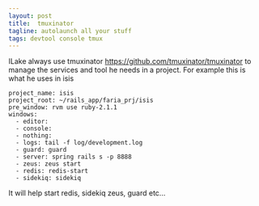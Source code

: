 ```yaml
---
layout: post
title:  tmuxinator
tagline: autolaunch all your stuff
tags: devtool console tmux
---
```

ILake always use tmuxinator <https://github.com/tmuxinator/tmuxinator> to manage the services and tool he needs in a project. For example this is what he uses in isis

    project_name: isis
    project_root: ~/rails_app/faria_prj/isis
    pre_window: rvm use ruby-2.1.1
    windows:
      - editor:
      - console:
      - nothing:
      - logs: tail -f log/development.log
      - guard: guard
      - server: spring rails s -p 8888
      - zeus: zeus start
      - redis: redis-start
      - sidekiq: sidekiq

It will help start redis, sidekiq zeus, guard etc...
